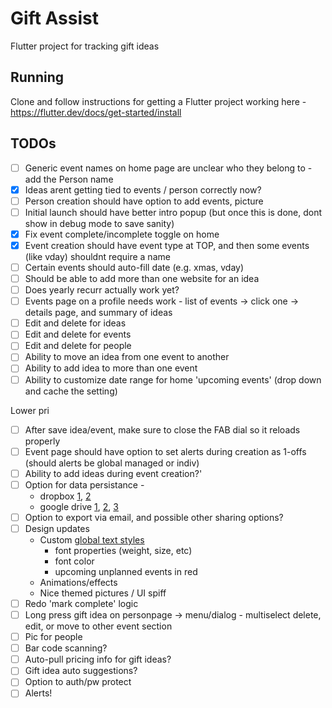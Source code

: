 # Gift Assist

Flutter project for tracking gift ideas

## Running

Clone and follow instructions for getting a Flutter project working here - https://flutter.dev/docs/get-started/install

## TODOs

- [ ] Generic event names on home page are unclear who they belong to -add the Person name
- [x] Ideas arent getting tied to events / person correctly now?
- [ ] Person creation should have option to add events, picture
- [ ] Initial launch should have better intro popup (but once this is done, dont show in debug mode to save sanity)
- [x] Fix event complete/incomplete toggle on home
- [x] Event creation should have event type at TOP, and then some events (like vday) shouldnt require a name
- [ ] Certain events should auto-fill date (e.g. xmas, vday)
- [ ] Should be able to add more than one website for an idea
- [ ] Does yearly recurr actually work yet?
- [ ] Events page on a profile needs work - list of events -> click one -> details page, and summary of ideas
- [ ] Edit and delete for ideas
- [ ] Edit and delete for events
- [ ] Edit and delete for people
- [ ] Ability to move an idea from one event to another
- [ ] Ability to add idea to more than one event
- [ ] Ability to customize date range for home 'upcoming events' (drop down and cache the setting)

Lower pri

- [ ] After save idea/event, make sure to close the FAB dial so it reloads properly
- [ ] Event page should have option to set alerts during creation as 1-offs (should alerts be global managed or indiv)
- [ ] Ability to add ideas during event creation?'
- [ ] Option for data persistance -
	- dropbox [1](https://www.dropbox.com/developers/documentation/http/documentation),  [2](https://www.dropbox.com/developers/reference/getting-started#overview)
	- google drive [1](https://pub.dartlang.org/packages/googleapis), [2](https://developers.google.com/drive/api/v3/about-sdk), [3](https://developers.google.com/drive/api/v2/appdata)
- [ ] Option to export via email, and possible other sharing options?
- [ ] Design updates
    - Custom [global text styles](https://flutter.io/docs/cookbook/design/themes)
        - font properties (weight, size, etc)
        - font color
        - upcoming unplanned events in red
    - Animations/effects
    - Nice themed pictures / UI spiff
- [ ] Redo 'mark complete' logic
- [ ] Long press gift idea on personpage -> menu/dialog - multiselect delete, edit, or move to other event section
- [ ] Pic for people
- [ ] Bar code scanning?
- [ ] Auto-pull pricing info for gift ideas?
- [ ] Gift idea auto suggestions?
- [ ] Option to auth/pw protect
- [ ] Alerts!
